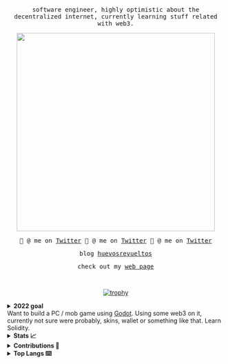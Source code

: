 <samp>
<p align="center">
software engineer, highly optimistic about the decentralized internet, currently learning stuff related with web3.
</p>

<p align="center">
<img src="https://i.imgur.com/EJaJ5C2.png"  width="460px">
</p>

<p align="center">
🤙 @ me on <a href="https://twitter.com/AvilaPcy">Twitter</a>
🤙 @ me on <a href="https://twitter.com/AvilaPcy">Twitter</a>
🤙 @ me on <a href="https://twitter.com/AvilaPcy">Twitter</a>
</p>

<p align="center">
blog 
<a href="https://huevosrevueltos.com.mx/">huevosrevueltos</a>
</a>
</p>

<p align="center">
check out my
<a href="https://eduaravila.com/">web page</a>
</a>
</p>

<br>
</samp>
<!-- 
<details>
  <summary><b>🗒 update my blog!</b></summary>
  
</details> -->



<div align="center">

[![trophy](https://github-profile-trophy.vercel.app/?username=YOURMATADOR&theme=oldie&column=7)](https://eduaravila.com/)

</div>

<details>
<summary> <b> 2022 goal </b> </summary>
</details>
Want to build a PC / mob game using <a href="https://godotengine.org/">Godot</a>. Using some web3 on it, currently not sure were probably, skins, wallet or something like that. 
Learn Solidity.
<details>
<summary><b>Stats 📈</b></summary>

![YOURMATADOR's GitHub stats](https://github-readme-stats.vercel.app/api?username=YOURMATADOR&show_icons=true&border_radius=0&theme=cobalt&layout=compact)

</details>

<details>
<summary><b>Contributions 💪</b></summary>

[![YOURMATADOR's github activity graph](https://githubstatsyourmatador.herokuapp.com/graph?username=YOURMATADOR&theme=rogue)](https://eduaravila.com/)

</details>

<details>
<summary><b>Top Langs ⌨️</b></summary>

[![Top Langs](https://github-readme-stats.vercel.app/api/top-langs/?username=YOURMATADOR&langs_count=8)](https://eduaravila.com/)


</details>
